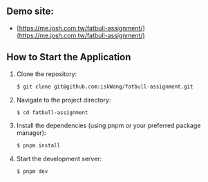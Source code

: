 ## Demo site:

- [https://me.josh.com.tw/fatbull-assignment/](https://me.josh.com.tw/fatbull-assignment/)

## How to Start the Application

1. Clone the repository:

   ```sh
   $ git clone git@github.com:iskWang/fatbull-assignment.git
   ```

2. Navigate to the project directory:

   ```sh
   $ cd fatbull-assignment
   ```

3. Install the dependencies (using pnpm or your preferred package manager):

   ```sh
   $ pnpm install
   ```

4. Start the development server:
   ```sh
   $ pnpm dev
   ```
